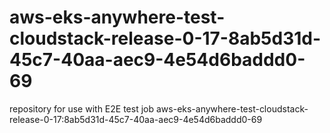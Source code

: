 # aws-eks-anywhere-test-cloudstack-release-0-17-8ab5d31d-45c7-40aa-aec9-4e54d6baddd0-69
repository for use with E2E test job aws-eks-anywhere-test-cloudstack-release-0-17:8ab5d31d-45c7-40aa-aec9-4e54d6baddd0-69
